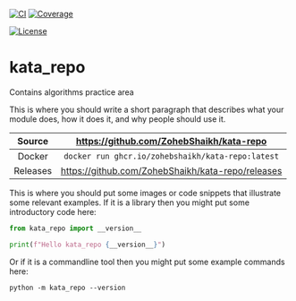 [![CI](https://github.com/ZohebShaikh/kata-repo/actions/workflows/ci.yml/badge.svg)](https://github.com/ZohebShaikh/kata-repo/actions/workflows/ci.yml)
[![Coverage](https://codecov.io/gh/ZohebShaikh/kata-repo/branch/main/graph/badge.svg)](https://codecov.io/gh/ZohebShaikh/kata-repo)

[![License](https://img.shields.io/badge/License-Apache%202.0-blue.svg)](https://www.apache.org/licenses/LICENSE-2.0)

# kata_repo

Contains algorithms practice area

This is where you should write a short paragraph that describes what your module does,
how it does it, and why people should use it.

Source          | <https://github.com/ZohebShaikh/kata-repo>
:---:           | :---:
Docker          | `docker run ghcr.io/zohebshaikh/kata-repo:latest`
Releases        | <https://github.com/ZohebShaikh/kata-repo/releases>

This is where you should put some images or code snippets that illustrate
some relevant examples. If it is a library then you might put some
introductory code here:

```python
from kata_repo import __version__

print(f"Hello kata_repo {__version__}")
```

Or if it is a commandline tool then you might put some example commands here:

```
python -m kata_repo --version
```
